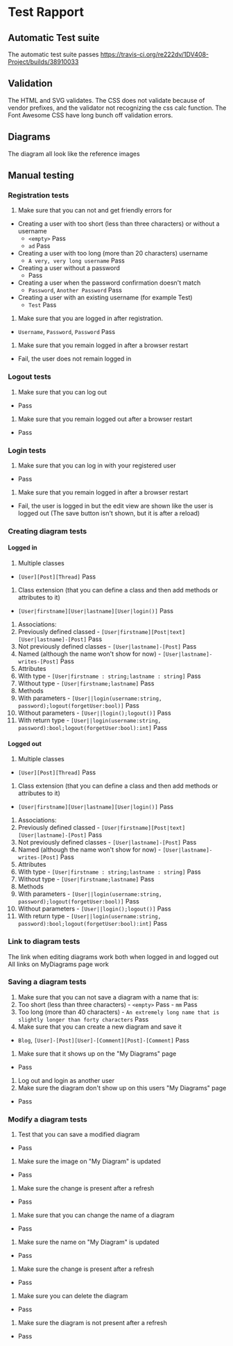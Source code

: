 # Test Rapport

## Automatic Test suite
The automatic test suite passes <https://travis-ci.org/re222dv/1DV408-Project/builds/38910033>

## Validation
The HTML and SVG validates. The CSS does not validate because of vendor prefixes, and the
validator not recognizing the css calc function. The Font Awesome CSS have long bunch off
validation errors.

## Diagrams
The diagram all look like the reference images

## Manual testing
### Registration tests
1. Make sure that you can not and get friendly errors for
  - Creating a user with too short (less than three characters) or without a username
    - `<empty>` Pass
    - `ad` Pass
  - Creating a user with too long (more than 20 characters) username
    - `A very, very long username` Pass
  - Creating a user without a password
    - Pass
  - Creating a user when the password confirmation doesn't match
    - `Password`, `Another Password` Pass
  - Creating a user with an existing username (for example Test)
    - `Test` Pass
1. Make sure that you are logged in after registration.
  - `Username`, `Password`, `Password` Pass
1. Make sure that you remain logged in after a browser restart
  - Fail, the user does not remain logged in

### Logout tests
1. Make sure that you can log out
  - Pass
1. Make sure that you remain logged out after a browser restart
  - Pass

### Login tests
1. Make sure that you can log in with your registered user
  - Pass
1. Make sure that you remain logged in after a browser restart
  - Fail, the user is logged in but the edit view are shown like the user is logged out
  (The save button isn't shown, but it is after a reload)

### Creating diagram tests
#### Logged in
1. Multiple classes
 - `[User][Post][Thread]` Pass
1. Class extension (that you can define a class and then add methods or attributes to it)
 - `[User|firstname][User|lastname][User|login()]` Pass
1. Associations:
  1. Previously defined classed
    - `[User|firstname][Post|text][User|lastname]-[Post]` Pass
  1. Not previously defined classes
    - `[User|lastname]-[Post]` Pass
  1. Named (although the name won't show for now)
    - `[User|lastname]-writes-[Post]` Pass
1. Attributes
  1. With type
    - `[User|firstname : string;lastname : string]` Pass
  1. Without type
    - `[User|firstname;lastname]` Pass
1. Methods
  1. With parameters
    - `[User||login(username:string, password);logout(forgetUser:bool)]` Pass
  1. Without parameters
    - `[User||login();logout()]` Pass
  1. With return type
    - `[User||login(username:string, password):bool;logout(forgetUser:bool):int]` Pass
#### Logged out
1. Multiple classes
 - `[User][Post][Thread]` Pass
1. Class extension (that you can define a class and then add methods or attributes to it)
 - `[User|firstname][User|lastname][User|login()]` Pass
1. Associations:
  1. Previously defined classed
    - `[User|firstname][Post|text][User|lastname]-[Post]` Pass
  1. Not previously defined classes
    - `[User|lastname]-[Post]` Pass
  1. Named (although the name won't show for now)
    - `[User|lastname]-writes-[Post]` Pass
1. Attributes
  1. With type
    - `[User|firstname : string;lastname : string]` Pass
  1. Without type
    - `[User|firstname;lastname]` Pass
1. Methods
  1. With parameters
    - `[User||login(username:string, password);logout(forgetUser:bool)]` Pass
  1. Without parameters
    - `[User||login();logout()]` Pass
  1. With return type
    - `[User||login(username:string, password):bool;logout(forgetUser:bool):int]` Pass
    
### Link to diagram tests
The link when editing diagrams work both when logged in and logged out
All links on MyDiagrams page work

### Saving a diagram tests
1. Make sure that you can not save a diagram with a name that is:
  1. Too short (less than three characters)
    - `<empty>` Pass
    - `mm` Pass
  1. Too long (more than 40 characters)
    - `An extremely long name that is slightly longer than forty characters` Pass
1. Make sure that you can create a new diagram and save it
  - `Blog`, `[User]-[Post][User]-[Comment][Post]-[Comment]` Pass
1. Make sure that it shows up on the "My Diagrams" page
  - Pass
1. Log out and login as another user
1. Make sure the diagram don't show up on this users "My Diagrams" page
  - Pass

### Modify a diagram tests
1. Test that you can save a modified diagram
 - Pass
1. Make sure the image on "My Diagram" is updated
 - Pass
1. Make sure the change is present after a refresh
 - Pass
1. Make sure that you can change the name of a diagram
 - Pass
1. Make sure the name on "My Diagram" is updated
 - Pass
1. Make sure the change is present after a refresh
 - Pass
1. Make sure you can delete the diagram
 - Pass
1. Make sure the diagram is not present after a refresh
 - Pass

